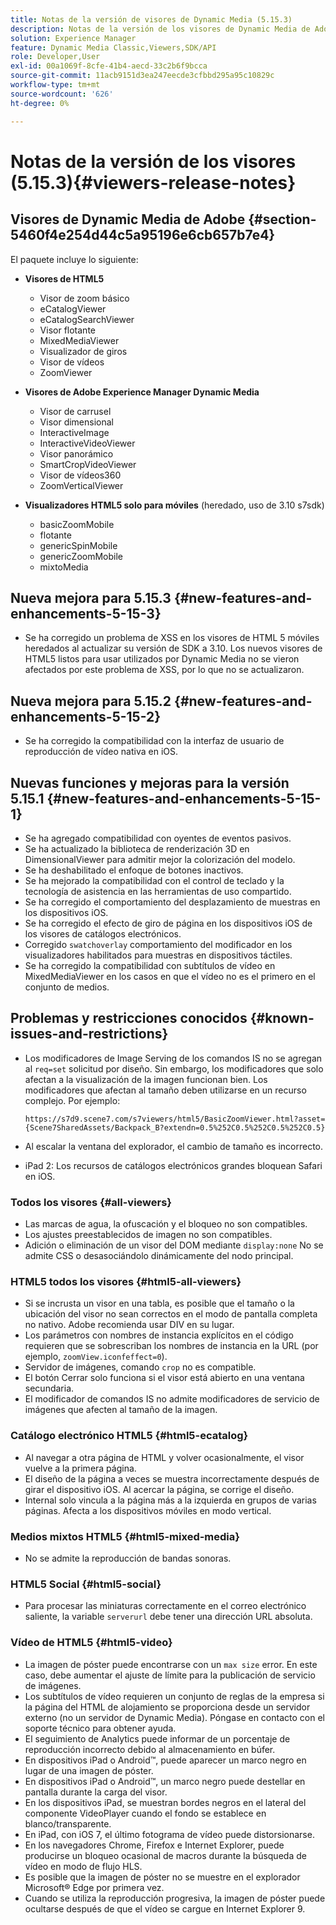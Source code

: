 ```yaml
---
title: Notas de la versión de visores de Dynamic Media (5.15.3)
description: Notas de la versión de los visores de Dynamic Media de Adobe.
solution: Experience Manager
feature: Dynamic Media Classic,Viewers,SDK/API
role: Developer,User
exl-id: 00a1069f-8cfe-41b4-aecd-33c2b6f9bcca
source-git-commit: 11acb9151d3ea247eecde3cfbbd295a95c10829c
workflow-type: tm+mt
source-wordcount: '626'
ht-degree: 0%

---
```


# Notas de la versión de los visores (5.15.3){#viewers-release-notes}

<!-- Updated January 13, 2021 for the 5.15.3 release-->

## Visores de Dynamic Media de Adobe {#section-5460f4e254d44c5a95196e6cb657b7e4}

El paquete incluye lo siguiente:

* **Visores de HTML5**

   * Visor de zoom básico
   * eCatalogViewer
   * eCatalogSearchViewer
   * Visor flotante
   * MixedMediaViewer
   * Visualizador de giros
   * Visor de vídeos
   * ZoomViewer

* **Visores de Adobe Experience Manager Dynamic Media**

   * Visor de carrusel
   * Visor dimensional
   * InteractiveImage
   * InteractiveVideoViewer
   * Visor panorámico
   * SmartCropVideoViewer
   * Visor de vídeos360
   * ZoomVerticalViewer

* **Visualizadores HTML5 solo para móviles** (heredado, uso de 3.10 s7sdk)

   * basicZoomMobile
   * flotante
   * genericSpinMobile
   * genericZoomMobile
   * mixtoMedia

## Nueva mejora para 5.15.3 {#new-features-and-enhancements-5-15-3}

* Se ha corregido un problema de XSS en los visores de HTML 5 móviles heredados al actualizar su versión de SDK a 3.10. Los nuevos visores de HTML5 listos para usar utilizados por Dynamic Media no se vieron afectados por este problema de XSS, por lo que no se actualizaron.

## Nueva mejora para 5.15.2 {#new-features-and-enhancements-5-15-2}

* Se ha corregido la compatibilidad con la interfaz de usuario de reproducción de vídeo nativa en iOS.

## Nuevas funciones y mejoras para la versión 5.15.1 {#new-features-and-enhancements-5-15-1}

* Se ha agregado compatibilidad con oyentes de eventos pasivos.
* Se ha actualizado la biblioteca de renderización 3D en DimensionalViewer para admitir mejor la colorización del modelo.
* Se ha deshabilitado el enfoque de botones inactivos.
* Se ha mejorado la compatibilidad con el control de teclado y la tecnología de asistencia en las herramientas de uso compartido.
* Se ha corregido el comportamiento del desplazamiento de muestras en los dispositivos iOS.
* Se ha corregido el efecto de giro de página en los dispositivos iOS de los visores de catálogos electrónicos.
* Corregido `swatchoverlay` comportamiento del modificador en los visualizadores habilitados para muestras en dispositivos táctiles.
* Se ha corregido la compatibilidad con subtítulos de vídeo en MixedMediaViewer en los casos en que el vídeo no es el primero en el conjunto de medios.

## Problemas y restricciones conocidos {#known-issues-and-restrictions}

* Los modificadores de Image Serving de los comandos IS no se agregan al `req=set` solicitud por diseño. Sin embargo, los modificadores que solo afectan a la visualización de la imagen funcionan bien. Los modificadores que afectan al tamaño deben utilizarse en un recurso complejo. Por ejemplo:

   `https://s7d9.scene7.com/s7viewers/html5/BasicZoomViewer.html?asset= {Scene7SharedAssets/Backpack_B?extendn=0.5%252C0.5%252C0.5%252C0.5}`

* Al escalar la ventana del explorador, el cambio de tamaño es incorrecto.
* iPad 2: Los recursos de catálogos electrónicos grandes bloquean Safari en iOS.

### Todos los visores {#all-viewers}

* Las marcas de agua, la ofuscación y el bloqueo no son compatibles.
* Los ajustes preestablecidos de imagen no son compatibles.
* Adición o eliminación de un visor del DOM mediante `display:none` No se admite CSS o desasociándolo dinámicamente del nodo principal.

### HTML5 todos los visores {#html5-all-viewers}

* Si se incrusta un visor en una tabla, es posible que el tamaño o la ubicación del visor no sean correctos en el modo de pantalla completa no nativo. Adobe recomienda usar DIV en su lugar.
* Los parámetros con nombres de instancia explícitos en el código requieren que se sobrescriban los nombres de instancia en la URL (por ejemplo, `zoomView.iconfeffect=0`).
* Servidor de imágenes, comando `crop` no es compatible.
* El botón Cerrar solo funciona si el visor está abierto en una ventana secundaria.
* El modificador de comandos IS no admite modificadores de servicio de imágenes que afecten al tamaño de la imagen.

### Catálogo electrónico HTML5 {#html5-ecatalog}

* Al navegar a otra página de HTML y volver ocasionalmente, el visor vuelve a la primera página.
* El diseño de la página a veces se muestra incorrectamente después de girar el dispositivo iOS. Al acercar la página, se corrige el diseño.
* Internal solo vincula a la página más a la izquierda en grupos de varias páginas. Afecta a los dispositivos móviles en modo vertical.

### Medios mixtos HTML5 {#html5-mixed-media}

* No se admite la reproducción de bandas sonoras.

### HTML5 Social {#html5-social}

* Para procesar las miniaturas correctamente en el correo electrónico saliente, la variable `serverurl` debe tener una dirección URL absoluta.

### Vídeo de HTML5 {#html5-video}

* La imagen de póster puede encontrarse con un `max size` error. En este caso, debe aumentar el ajuste de límite para la publicación de servicio de imágenes.
* Los subtítulos de vídeo requieren un conjunto de reglas de la empresa si la página del HTML de alojamiento se proporciona desde un servidor externo (no un servidor de Dynamic Media). Póngase en contacto con el soporte técnico para obtener ayuda.
* El seguimiento de Analytics puede informar de un porcentaje de reproducción incorrecto debido al almacenamiento en búfer.
* En dispositivos iPad o Android™, puede aparecer un marco negro en lugar de una imagen de póster.
* En dispositivos iPad o Android™, un marco negro puede destellar en pantalla durante la carga del visor.
* En los dispositivos iPad, se muestran bordes negros en el lateral del componente VideoPlayer cuando el fondo se establece en blanco/transparente.
* En iPad, con iOS 7, el último fotograma de vídeo puede distorsionarse.
* En los navegadores Chrome, Firefox e Internet Explorer, puede producirse un bloqueo ocasional de macros durante la búsqueda de vídeo en modo de flujo HLS.
* Es posible que la imagen de póster no se muestre en el explorador Microsoft® Edge por primera vez.
* Cuando se utiliza la reproducción progresiva, la imagen de póster puede ocultarse después de que el vídeo se cargue en Internet Explorer 9.
